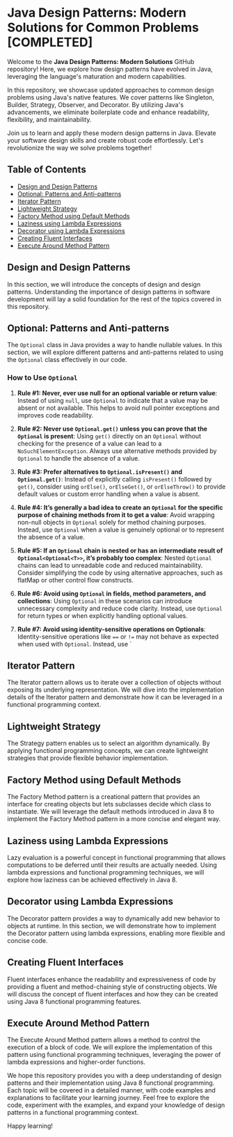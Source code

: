 # Java Design Patterns: Modern Solutions for Common Problems [COMPLETED]

Welcome to the **Java Design Patterns: Modern Solutions** GitHub repository! Here, we explore how design patterns have evolved in Java, leveraging the language's maturation and modern capabilities.

In this repository, we showcase updated approaches to common design problems using Java's native features. We cover patterns like Singleton, Builder, Strategy, Observer, and Decorator. By utilizing Java's advancements, we eliminate boilerplate code and enhance readability, flexibility, and maintainability.

Join us to learn and apply these modern design patterns in Java. Elevate your software design skills and create robust code effortlessly. Let's revolutionize the way we solve problems together!

## Table of Contents

- [Design and Design Patterns](#design-and-design-patterns)
- [Optional: Patterns and Anti-patterns](#optional-patterns-and-anti-patterns)
- [Iterator Pattern](#iterator-pattern)
- [Lightweight Strategy](#lightweight-strategy)
- [Factory Method using Default Methods](#factory-method-using-default-methods)
- [Laziness using Lambda Expressions](#laziness-using-lambda-expressions)
- [Decorator using Lambda Expressions](#decorator-using-lambda-expressions)
- [Creating Fluent Interfaces](#creating-fluent-interfaces)
- [Execute Around Method Pattern](#execute-around-method-pattern)

## Design and Design Patterns

In this section, we will introduce the concepts of design and design patterns. Understanding the importance of design patterns in software development will lay a solid foundation for the rest of the topics covered in this repository.

## Optional: Patterns and Anti-patterns

The `Optional` class in Java provides a way to handle nullable values. In this section, we will explore different patterns and anti-patterns related to using the `Optional` class effectively in our code.
### How to Use `Optional`

1. **Rule #1: Never, ever use null for an optional variable or return value**: Instead of using `null`, use `Optional` to indicate that a value may be absent or not available. This helps to avoid null pointer exceptions and improves code readability.

2. **Rule #2: Never use `Optional.get()` unless you can prove that the `Optional` is present**: Using `get()` directly on an `Optional` without checking for the presence of a value can lead to a `NoSuchElementException`. Always use alternative methods provided by `Optional` to handle the absence of a value.

3. **Rule #3: Prefer alternatives to `Optional.isPresent()` and `Optional.get()`**: Instead of explicitly calling `isPresent()` followed by `get()`, consider using `orElse()`, `orElseGet()`, or `orElseThrow()` to provide default values or custom error handling when a value is absent.

4. **Rule #4: It’s generally a bad idea to create an `Optional` for the specific purpose of chaining methods from it to get a value**: Avoid wrapping non-null objects in `Optional` solely for method chaining purposes. Instead, use `Optional` when a value is genuinely optional or to represent the absence of a value.

5. **Rule #5: If an `Optional` chain is nested or has an intermediate result of `Optional<Optional<T>>`, it’s probably too complex**: Nested `Optional` chains can lead to unreadable code and reduced maintainability. Consider simplifying the code by using alternative approaches, such as flatMap or other control flow constructs.

6. **Rule #6: Avoid using `Optional` in fields, method parameters, and collections**: Using `Optional` in these scenarios can introduce unnecessary complexity and reduce code clarity. Instead, use `Optional` for return types or when explicitly handling optional values.

7. **Rule #7: Avoid using identity-sensitive operations on Optionals**: Identity-sensitive operations like `==` or `!=` may not behave as expected when used with `Optional`. Instead, use `

## Iterator Pattern

The Iterator pattern allows us to iterate over a collection of objects without exposing its underlying representation. We will dive into the implementation details of the Iterator pattern and demonstrate how it can be leveraged in a functional programming context.

## Lightweight Strategy

The Strategy pattern enables us to select an algorithm dynamically. By applying functional programming concepts, we can create lightweight strategies that provide flexible behavior implementation.

## Factory Method using Default Methods

The Factory Method pattern is a creational pattern that provides an interface for creating objects but lets subclasses decide which class to instantiate. We will leverage the default methods introduced in Java 8 to implement the Factory Method pattern in a more concise and elegant way.

## Laziness using Lambda Expressions

Lazy evaluation is a powerful concept in functional programming that allows computations to be deferred until their results are actually needed. Using lambda expressions and functional programming techniques, we will explore how laziness can be achieved effectively in Java 8.

## Decorator using Lambda Expressions

The Decorator pattern provides a way to dynamically add new behavior to objects at runtime. In this section, we will demonstrate how to implement the Decorator pattern using lambda expressions, enabling more flexible and concise code.

## Creating Fluent Interfaces

Fluent interfaces enhance the readability and expressiveness of code by providing a fluent and method-chaining style of constructing objects. We will discuss the concept of fluent interfaces and how they can be created using Java 8 functional programming features.

## Execute Around Method Pattern

The Execute Around Method pattern allows a method to control the execution of a block of code. We will explore the implementation of this pattern using functional programming techniques, leveraging the power of lambda expressions and higher-order functions.

We hope this repository provides you with a deep understanding of design patterns and their implementation using Java 8 functional programming. Each topic will be covered in a detailed manner, with code examples and explanations to facilitate your learning journey. Feel free to explore the code, experiment with the examples, and expand your knowledge of design patterns in a functional programming context.

Happy learning!

